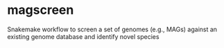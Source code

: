 # magscreen
Snakemake workflow to screen a set of genomes (e.g., MAGs) against an existing genome database and identify novel species
